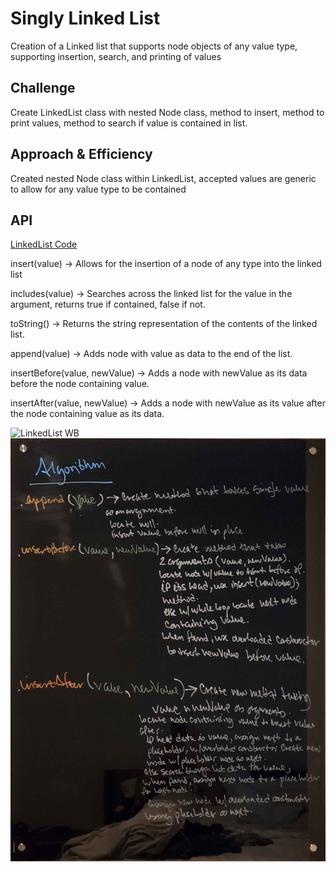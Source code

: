 # Singly Linked List
Creation of a Linked list that supports node objects of any value type, supporting insertion, search, and printing of values

## Challenge
Create LinkedList class with nested Node class, method to insert, method to print values, method to search if value is contained in list.

## Approach & Efficiency
Created nested Node class within LinkedList, accepted values are generic to allow for any value type to be contained

## API
[LinkedList Code](src/main/java/linkedList/LinkedList.java)

insert(value) -> Allows for the insertion of a node of any type into the linked list

includes(value) -> Searches across the linked list for the value in the argument, returns true if contained, false if not.

toString() -> Returns the string representation of the contents of the linked list.

append(value) -> Adds node with value as data to the end of the list.

insertBefore(value, newValue) -> Adds a node with newValue as its data before the node containing value.

insertAfter(value, newValue) -> Adds a node with newValue as its value after the node containing value as its data.

![LinkedList WB](assets/ll-Board.jpg)
![LinkedList WB](assets/ll-algorithm.jpg)